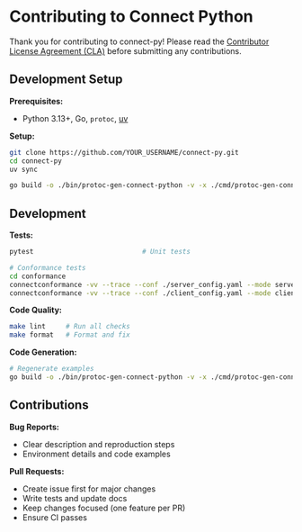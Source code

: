 # Contributing to Connect Python

Thank you for contributing to connect-py! Please read the [Contributor License Agreement (CLA)](https://site.gaudiy.com/contributor-license-agreement) before submitting any contributions.

## Development Setup

**Prerequisites:**
- Python 3.13+, Go, `protoc`, [uv](https://github.com/astral-sh/uv)

**Setup:**
```bash
git clone https://github.com/YOUR_USERNAME/connect-py.git
cd connect-py
uv sync

go build -o ./bin/protoc-gen-connect-python -v -x ./cmd/protoc-gen-connect-python
```

## Development

**Tests:**
```bash
pytest                           # Unit tests

# Conformance tests
cd conformance
connectconformance -vv --trace --conf ./server_config.yaml --mode server -- uv run python server_runner.py
connectconformance -vv --trace --conf ./client_config.yaml --mode client -- uv run python client_runner.py
```

**Code Quality:**
```bash
make lint     # Run all checks
make format   # Format and fix
```

**Code Generation:**
```bash
# Regenerate examples
go build -o ./bin/protoc-gen-connect-python -v -x ./cmd/protoc-gen-connect-python && protoc --plugin=${PWD}/bin/protoc-gen-connect-python -I . --connect-python_out=. --connect-python_opt=paths=source_relative ./examples/proto/connectrpc/eliza/v1/eliza.proto
```

## Contributions

**Bug Reports:**
- Clear description and reproduction steps
- Environment details and code examples

**Pull Requests:**
- Create issue first for major changes
- Write tests and update docs
- Keep changes focused (one feature per PR)
- Ensure CI passes
